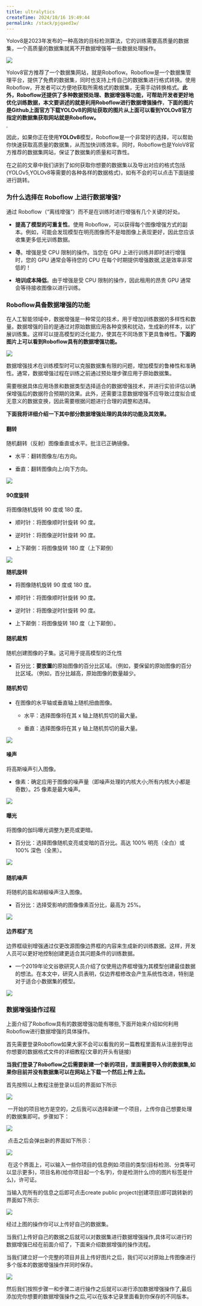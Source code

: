 ```yaml
---
title: ultralytics
createTime: 2024/10/16 19:49:44
permalink: /stack/pjqaed1w/
---
```


Yolov8是2023年发布的一种高效的目标检测算法，它的训练需要高质量的数据集，一个高质量的数据集就离不开数据增强等一些数据处理操作。

![](https://yangyang666.oss-cn-chengdu.aliyuncs.com/typoraImages/ad4f0d35d5a24785bdf9b5d0517be144.png)

Yolov8官方推荐了一个数据集网站，就是Roboflow。Roboflow是一个数据集管理平台，提供了免费的数据集，同时也支持上传自己的数据集进行格式转换。使用Roboflow，开发者可以方便地获取所需格式的数据集，无需手动转换格式。**此外，Roboflow还提供了多种数据预处理、数据增强等功能，可帮助开发者更好地优化训练数据，本文要讲述的就是利用Roboflow进行数据增强操作**，**下面的图片是Github上面官方下载YOLOv8的网址获取的图片从上面可以看到YOLOv8官方指定的数据集获取网站就是Roboflow。**

<img src="https://yangyang666.oss-cn-chengdu.aliyuncs.com/typoraImages/f1d1f09f485f423ba47df662c9c4f451.png" style="zoom:25%;" />

因此，如果你正在使用**YOLOv8**模型，Roboflow是一个非常好的选择，可以帮助你快速获取高质量的数据集，从而加快训练效率。同时，Roboflow也是YoloV8官方推荐的数据集网站，保证了数据集的质量和可靠性。

在之前的文章中我们讲到了如何获取你想要的数据集以及导出对应的格式包括(YOLOv5,YOLOv8等需要的各种各样的数据格式)，如有不会的可以点击下面链接进行跳转。



### 为什么选择在 Roboflow 上进行数据增强?

通过 Roboflow（“离线增强”）而不是在训练时进行增强有几个关键的好处。

*   **提高了模型的可重复性**。使用 Roboflow，可以获得每个图像增强方式的副本。例如，可能会发现模型在明亮图像而不是暗图像上表现更好，因此您应该收集更多低光训练数据。

*   **寻**。增强是受 CPU 限制的操作。当您在 GPU 上进行训练并即时进行增强时，您的 GPU 通常会等待您的 CPU 在每个时期提供增强数据,这是效率非常低的！

*   **培训成本降低**。由于增强是受 CPU 限制的操作，因此租用的昂贵 GPU 通常会等待接收图像以进行训练。

### Roboflow具备数据增强的功能

在人工智能领域中，数据增强是一种常见的技术，用于增加训练数据的多样性和数量。数据增强的目的是通过对原始数据应用各种变换和扰动，生成新的样本，以扩展训练集。这样可以提高模型的泛化能力，使其在不同场景下更具鲁棒性。**下面的图片上可以看到Roboflow具有的数据增强功能。**

![](https://yangyang666.oss-cn-chengdu.aliyuncs.com/typoraImages/9d5c17fac46640b39e7981d0c8abe086.png)



数据增强技术在训练模型时可以克服数据集有限的问题，增加模型的鲁棒性和准确性。通常，数据增强过程在训练之前通过预处理步骤应用于原始数据集。

需要根据具体应用场景和数据类型选择适合的数据增强技术，并进行实验评估以确保增强后的数据符合预期的效果。此外，还需要注意数据增强不应导致过度拟合或无意义的数据变换，因此需要根据问题进行合理的调整和选择。

**下面我将详细介绍一下其中部分数据增强处理的具体的功能及其效果。**

#### 翻转

随机翻转（反射）图像垂直或水平。批注已正确镜像。

*   水平：翻转图像左/右方向。

*   垂直：翻转图像向上/向下方向。

![](https://yangyang666.oss-cn-chengdu.aliyuncs.com/typoraImages/2886ff02cc6f4e7b8b0a2dc8dccaf91f.png)



#### 90度旋转

将图像随机旋转 90 度或 180 度。

*   顺时针：将图像顺时针旋转 90 度。

*   逆时针：将图像逆时针旋转 90 度。

*   上下颠倒：将图像旋转 180 度（上下颠倒）

![](https://yangyang666.oss-cn-chengdu.aliyuncs.com/typoraImages/71a399c318b2411198d3552c54b684ac.png)



**随机旋转**

*   将图像随机旋转 90 度或 180 度。

*   顺时针：将图像顺时针旋转 90 度。

*   逆时针：将图像逆时针旋转 90 度。

*   上下颠倒：将图像旋转 180 度（上下颠倒）。

#### **随机裁剪** 

随机创建图像的子集。这可用于提高模型的泛化性

*   百分比：**要放置**的原始图像的百分比区域。（例如，要保留的原始图像的百分比区域。（例如，百分比越高，原始图像的数量越少。

#### 随机剪切

*   在图像的水平轴或垂直轴上随机扭曲图像。

    *   水平：选择图像将在其 x 轴上随机剪切的最大量。

    *   垂直：选择图像将在其 y 轴上随机剪切的最大量。

![](https://yangyang666.oss-cn-chengdu.aliyuncs.com/typoraImages/4f184b6061884de9b80bae1c90c322a5.png)



#### 噪声

将高斯噪声引入图像。

*   像素：确定应用于图像的噪声量（即噪声处理的内核大小;所有内核大小都是奇数）。25 像素是最大噪声。

![](https://yangyang666.oss-cn-chengdu.aliyuncs.com/typoraImages/9b049a81feff4a76b84c57bef31bfdc4.png)



#### 曝光

将图像的伽玛曝光调整为更亮或更暗。

*   百分比：选择图像随机变亮或变暗的百分比。高达 100% 明亮（全白）或 100% 深色（全黑）。

![](https://yangyang666.oss-cn-chengdu.aliyuncs.com/typoraImages/399e8a40ad7f45278af9b237cacb225f.png)​

#### 随机噪声

将随机的盐和胡椒噪声注入图像。

*   百分比：选择受影响的图像像素百分比，最高为 25%。

![](https://yangyang666.oss-cn-chengdu.aliyuncs.com/typoraImages/beafe52ca0a44c6692b8b7bf5e041c0d.png)



#### 边界框扩充

边界框级别增强通过仅更改源图像边界框的内容来生成新的训练数据。这样，开发人员可以更好地控制创建更适合其问题条件的训练数据。

*   一个2019年论文谷歌研究人员介绍了仅使用边界框增强为其模型创建最佳数据的想法。在本文中，研究人员表明，仅边界框修改会产生系统性改进，特别是对于适合小数据集的模型。

![](https://yangyang666.oss-cn-chengdu.aliyuncs.com/typoraImages/51a884f007894905a4dc85dc49035031.png)



### 数据增强操作过程

上面介绍了Roboflow具有的数据增强功能有哪些,下面开始来介绍如何利用Roboflow进行数据增强的具体操作。

首先需要登录Roboflow如果大家不会可以看我的另一篇教程里面有从注册到导出你想要的数据格式文件的详细教程(文章的开头有链接)

**当我们登录了Roboflow之后需要新建一个新的项目，里面需要导入你的数据集,如果你目前并没有数据集可以在网站上下载一个然后上传上去。** 

首先按照以上教程注册登录以后的界面如下所示

![](https://yangyang666.oss-cn-chengdu.aliyuncs.com/typoraImages/742bc5cf229c4d3dab142707583dd4ed.png)

 一开始的项目地方是空的，之后我可以选择新建一个项目，上传你自己想要处理的数据集即可。步骤如下：

![](https://yangyang666.oss-cn-chengdu.aliyuncs.com/typoraImages/4665b8877f4646ecb68c72cfae65b62f.png)

 点击之后会弹出新的界面如下所示：

![](https://yangyang666.oss-cn-chengdu.aliyuncs.com/typoraImages/7dc32bc5b5324b79a3d6e7463600b6c5.png)

 在这个界面上，可以输入一些你项目的信息例如:项目的类型(目标检测、分类等可以显示更多)，项目名称(给你项目起一个名字)，你是检测什么(你的图片标签是什么)，许可证。

当输入完所有的信息之后即可点击create public project(创建项目)即可跳转新的界面如下所示: 

![](https://yangyang666.oss-cn-chengdu.aliyuncs.com/typoraImages/e46ff81ecfd547008b16f79de385fe74.png)



经过上图的操作你可以上传好自己的数据集。

当我们上传好自己的数据之后就可以对数据集进行数据增强操作,具体可以进行的数据增强已经在前面介绍了，下面来介绍数据增强的操作流程。

当我们建立好一个完整的项目并且上传好图片之后，我们可以对原始上传图像进行多个版本的数据增强操作并同时保存。

![](https://yangyang666.oss-cn-chengdu.aliyuncs.com/typoraImages/0c34cddabd104935baee1db2a5e28daf.png)

然后我们按照步骤一和步骤二进行操作之后就可以进行添加数据增强操作了,最后添加完你想要的数据增强操作之后,可以在版本记录里面看到你保存的不同版本。 

